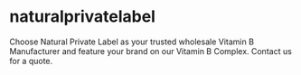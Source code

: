 # naturalprivatelabel
Choose Natural Private Label as your trusted wholesale Vitamin B Manufacturer and feature your brand on our Vitamin B Complex. Contact us for a quote.
